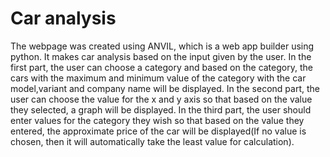 # Car analysis
The webpage was created using ANVIL, which is a web app builder using python. 
It makes car analysis based on the input given by the user. 
In the first part, the user can choose a category and based on the category, the cars with the maximum and minimum value of the category with the car model,variant and company name will be displayed. 
In the second part, the user can choose the value for the x and y axis so that based on the value they selected, a graph will be displayed. 
In the third part, the user should enter values for the category they wish so that based on the value they entered, the approximate price of the car will be displayed(If no value is chosen, then it will automatically take the least value for calculation).
